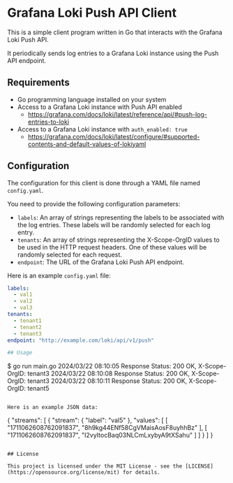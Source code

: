 # Grafana Loki Push API Client

This is a simple client program written in Go that interacts with the Grafana Loki Push API.

It periodically sends log entries to a Grafana Loki instance using the Push API endpoint.

## Requirements

- Go programming language installed on your system
- Access to a Grafana Loki instance with Push API enabled
    - https://grafana.com/docs/loki/latest/reference/api/#push-log-entries-to-loki
- Access to a Grafana Loki instance with `auth_enabled: true`
    - https://grafana.com/docs/loki/latest/configure/#supported-contents-and-default-values-of-lokiyaml

## Configuration

The configuration for this client is done through a YAML file named `config.yaml`.

You need to provide the following configuration parameters:

- `labels`: An array of strings representing the labels to be associated with the log entries. These labels will be randomly selected for each log entry.
- `tenants`: An array of strings representing the X-Scope-OrgID values to be used in the HTTP request headers. One of these values will be randomly selected for each request.
- `endpoint`: The URL of the Grafana Loki Push API endpoint.

Here is an example `config.yaml` file:

```yaml
labels:
  - val1
  - val2
  - val3
tenants:
  - tenant1
  - tenant2
  - tenant3
endpoint: "http://example.com/loki/api/v1/push"

## Usage

```
$ go run main.go
2024/03/22 08:10:05 Response Status: 200 OK, X-Scope-OrgID: tenant3
2024/03/22 08:10:08 Response Status: 200 OK, X-Scope-OrgID: tenant3
2024/03/22 08:10:11 Response Status: 200 OK, X-Scope-OrgID: tenant5
```

Here is an example JSON data:

```
{
    "streams": [
        {
            "stream": {
                "label": "val5"
            },
            "values": [
                [
                    "1711062608762091837",
                    "8h9kg44ENf58CgVMaisAosF8uyhhBz"
                ],
                [
                    "1711062608762091837",
                    "I2vyItocBaq03NLCmLxybyA9tXSahu"
                ]
            ]
        }
    ]
}
```

## License

This project is licensed under the MIT License - see the [LICENSE](https://opensource.org/license/mit) for details.

